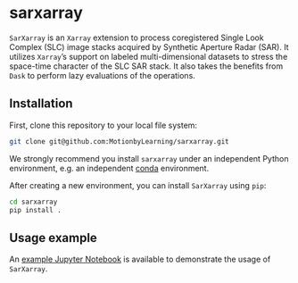 # sarxarray

`SarXarray` is an `Xarray` extension to process coregistered Single Look Complex (SLC) image stacks acquired by Synthetic Aperture Radar (SAR). It utilizes `Xarray`’s support on labeled multi-dimensional datasets to stress the space-time character of the SLC SAR stack. It also takes the benefits from `Dask` to perform lazy evaluations of the operations.

## Installation

First, clone this repository to your local file system:

```bash
git clone git@github.com:MotionbyLearning/sarxarray.git
```

We strongly recommend you install `sarxarray` under an independent Python environment, e.g. an independent [conda](https://docs.conda.io/en/latest/miniconda.html) environment. 

After creating a new environment, you can install `SarXarray` using `pip`:

```bash
cd sarxarray
pip install .
```

## Usage example

An [example Jupyter Notebook](examples/demo_sarxarray.ipynb) is available to demonstrate the usage of `SarXarray`.
